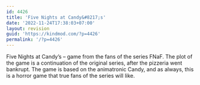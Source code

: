 ```yaml
---
id: 4426
title: 'Five Nights at Candy&#8217;s'
date: '2022-11-24T17:38:03+07:00'
layout: revision
guid: 'https://kindmod.com/?p=4426'
permalink: '/?p=4426'
---
```


Five Nights at Candy’s – game from the fans of the series FNaF. The plot of the game is a continuation of the original series, after the pizzeria went bankrupt. The game is based on the animatronic Candy, and as always, this is a horror game that true fans of the series will like.